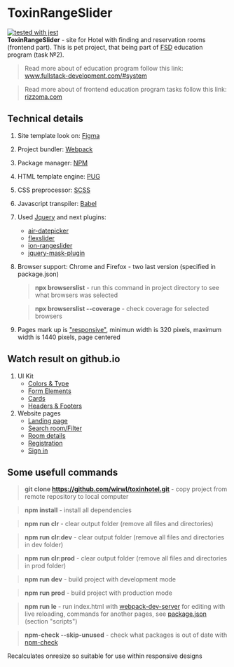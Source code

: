 # ToxinRangeSlider
[![tested with jest](https://img.shields.io/badge/tested_with-jest-99424f.svg)](https://github.com/facebook/jest)       
**ToxinRangeSlider** - site for Hotel with finding and reservation rooms (frontend part). This is pet project, that being part of [FSD](https://www.fullstack-development.com) education program (task №2). 

> Read more about of education program follow this link: www.fullstack-development.com/#system

> Read more about  of frontend education program tasks follow this link: [rizzoma.com](https://rizzoma.com/topic/d5c429337bcaa70548fb5aeedee6d92b)

## Technical details
 1. Site template look on: [Figma](https://www.figma.com/file/MumYcKVk9RkKZEG6dR5E3A/FSD-education-program.-The-2nd-task)
 2. Project bundler: [Webpack](https://webpack.js.org)
 3. Package manager: [NPM](https://npmjs.com)
 4. HTML template engine: [PUG](https://pugjs.org)
 5. CSS preprocessor: [SCSS](https://sass-lang.com)
 6. Javascript transpiler: [Babel](https://babeljs.io)
 7. Used [Jquery](https://www.npmjs.com/package/jquery) and next plugins:
    + [air-datepicker](https://www.npmjs.com/package/air-datepicker)
    + [flexslider](https://www.npmjs.com/package/flexslider)
    + [ion-rangeslider](https://www.npmjs.com/package/ion-rangeslider)        
    + [jquery-mask-plugin](https://www.npmjs.com/package/jquery-mask-plugin)
 8. Browser support: Chrome and Firefox - two last version (specified in package.json)
    > **npx browserslist** - run this command  in project directory to see what browsers was selected

    > **npx browserslist --coverage** - check coverage for selected browsers
 9. Pages mark up is ["responsive"](http://www.liquidapsive.com), minimun width is 320 pixels, maximum width is 1440 pixels, page centered
## Watch result on github.io
  1. UI Kit
     + [Colors & Type](https://wirwl.github.io/PetProjects/FSD/ToxinHotel/pages/ui-kit/ct/ct.html)
     + [Form Elements](https://wirwl.github.io/PetProjects/FSD/ToxinHotel/pages/ui-kit/fe/fe.html)
     + [Cards](https://wirwl.github.io/PetProjects/FSD/ToxinHotel/pages/ui-kit/cards/cards.html)
     + [Headers & Footers](https://wirwl.github.io/PetProjects/FSD/ToxinHotel/pages/ui-kit/hf/hf.html)  
  2. Website pages
     + [Landing page](https://wirwl.github.io/PetProjects/FSD/ToxinHotel/index.html)
     + [Search room/Filter](https://wirwl.github.io/PetProjects/FSD/ToxinHotel/pages/search-room/sr.html)
     + [Room details](https://wirwl.github.io/PetProjects/FSD/ToxinHotel/pages/room-details/rd.html)
     + [Registration](https://wirwl.github.io/PetProjects/FSD/ToxinHotel/pages/sign-up/sign-up.html)
     + [Sign in](https://wirwl.github.io/PetProjects/FSD/ToxinHotel/pages/sign-in/sign-in.html)

## Some usefull commands
  >**git clone https://github.com/wirwl/toxinhotel.git** - copy project from remote repository to local computer

  >**npm install** - install all dependencies

  >**npm run clr** - clear output folder (remove all files and directories)

  >**npm run clr:dev** - clear output folder (remove all files and directories in dev folder)

  >**npm run clr:prod** - clear output folder (remove all files and directories in prod folder)

  >**npm run dev** - build project with development mode

  >**npm run prod** - build project with production mode

  >**npm run le** - run index.html with [webpack-dev-server](https://www.npmjs.com/package/webpack-dev-server) for editing with live reloading, commands for another pages, see [package.json](package.json) (section "scripts")

  >**npm-check --skip-unused** - check what packages is out of date with [npm-check](https://www.npmjs.com/package/npm-check)

Recalculates onresize so suitable for use within responsive designs

  







